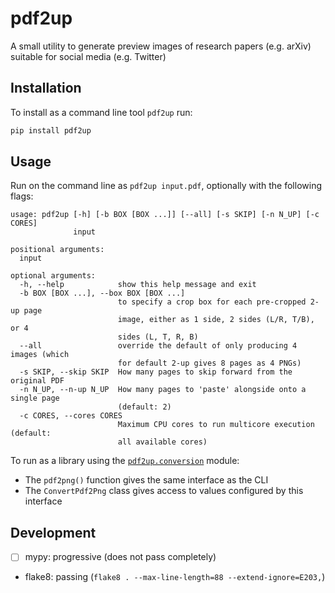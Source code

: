 # pdf2up

A small utility to generate preview images of research papers (e.g. arXiv)
suitable for social media (e.g. Twitter)

## Installation

To install as a command line tool `pdf2up` run:

```sh
pip install pdf2up
```

## Usage

Run on the command line as `pdf2up input.pdf`, optionally with the following flags:

```
usage: pdf2up [-h] [-b BOX [BOX ...]] [--all] [-s SKIP] [-n N_UP] [-c CORES]
              input

positional arguments:
  input

optional arguments:
  -h, --help            show this help message and exit
  -b BOX [BOX ...], --box BOX [BOX ...]
                        to specify a crop box for each pre-cropped 2-up page
                        image, either as 1 side, 2 sides (L/R, T/B), or 4
                        sides (L, T, R, B)
  --all                 override the default of only producing 4 images (which
                        for default 2-up gives 8 pages as 4 PNGs)
  -s SKIP, --skip SKIP  How many pages to skip forward from the original PDF
  -n N_UP, --n-up N_UP  How many pages to 'paste' alongside onto a single page
                        (default: 2)
  -c CORES, --cores CORES
                        Maximum CPU cores to run multicore execution (default:
                        all available cores)
```

To run as a library using the [`pdf2up.conversion`](src/pdf2up/conversion.py) module:

- The `pdf2png()` function gives the same interface as the CLI
- The `ConvertPdf2Png` class gives access to values configured by this interface

## Development

- [ ] mypy: progressive (does not pass completely)
- flake8: passing (`flake8 . --max-line-length=88 --extend-ignore=E203,`)
